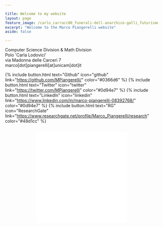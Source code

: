 ```yaml
---

title: Welcome to my website
layout: page
feature_image: /carlo_carracc80_funerali-dell-anarchico-galli_futurismo_riassunto_due-minuti-di-arte1.jpg
excerpt: "Welcome to the Marco Piangerelli website"
aside: false 

---
```


Computer Science Division & Math Division <br>
Polo 'Carla Lodovici' <br>
via Madonna delle Carceri 7 <br>
marco[dot]piangerelli[at]unicam[dot]it

{% include button.html text="Github" icon="github" link="https://github.com/MPiangerelli/" color="#0366d6" %} {% include button.html text="Twitter" icon="twitter" link="https://twitter.com/MPiangerelli" color="#0d94e7" %} {% include button.html text="LinkedIn" icon="linkedin" link="https://www.linkedin.com/in/marco-piangerelli-08392768/" color="#0d94e7" %} {% include button.html text="RG" icon="ResearchGate" link="https://www.researchgate.net/profile/Marco_Piangerelli/research" color="#48d1cc" %}



<!-- Global site tag (gtag.js) - Google Analytics -->
<script async src="https://www.googletagmanager.com/gtag/js?id=UA-148503736-1"></script>
<script>
  window.dataLayer = window.dataLayer || [];
  function gtag(){dataLayer.push(arguments);}
  gtag('js', new Date());

  gtag('config', 'UA-148503736-1');
</script>

<div align="center" style="margin-top:2em">
    <iframe style="background:transparent !important" scrolling="no" frameborder="0" allowtransparency="true" width="300" height="300" src="//rh.revolvermaps.com/w/6/a/c2.php?i=7pci0h9z8v6&amp;m=0&amp;s=300&amp;c=ff0000&amp;cr1=ffffff&amp;f=arial&amp;l=0">
    </iframe>
    <script type="text/javascript" src="//rh.revolvermaps.com/0/0/6.js?i=7pci0h9z8v6&amp;m=0&amp;s=300&amp;c=ff0000&amp;cr1=ffffff&amp;f=arial&amp;l=0" async="async">
    </script>
</div>

